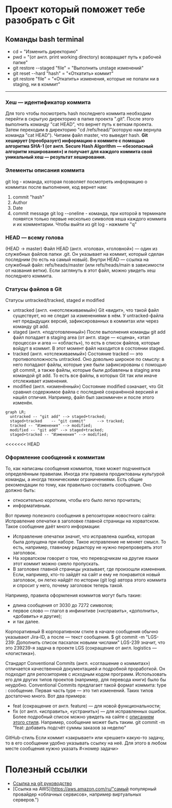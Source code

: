 # **Проект который поможет тебе разобрать с Git**
## **Команды bash terminal**
- cd = "Изменить директорию"
- pwd = "(от англ. print working directory) возвращает путь к рабочей папке"
- git restore --staged "file" = "Выполнить unstage изменений"
- git reset --hard "hash" = "«Откатить» коммит"
- git restore "file" = "«Откатить» изменения, которые не попали ни в staging, ни в коммит"

---
### **Хеш — идентификатор коммита**
Для того чтобы посмотреть hash последнего коммита необходим перейти в скрытую директорию в папке проекта ".git".
После этого выполнить команду "cat HEAD", что вернет путь к веткам проекта.
Затем переходим в директорию "cd /refs/head/"(которую нам вернула команда "cat HEAD").
Читаем файл master, что выведет hash.
__Git хеширует (преобразует) информацию о коммите с помощью алгоритма SHA-1 (от англ. Secure Hash Algorithm — «безопасный алгоритм хеширования») и получает для каждого коммита свой уникальный хеш — результат хеширования.__


### **Элементы описания коммита**
git log - команда, которая позволяет посмотреть информацию о коммитах
после выполнения, код вернет нам:
1. commit "hash"
2. Author 
3. Date
4. commit message
git log --oneline - команда, при которой в  терминале появятся только первые несколько символов хеша каждого коммита и их комментарии.
Чтобы выйти из git log - нажмите "q"


### **HEAD — всему голова**
(HEAD -> master)
Файл HEAD (англ. «голова», «головной») — один из служебных файлов папки .git. Он указывает на коммит, который сделан последним (то есть на самый новый).
Внутри HEAD — ссылка на служебный файл: refs/heads/master (или refs/heads/main в зависимости от названия ветки). Если заглянуть в этот файл, можно увидеть хеш последнего коммита.


### **Статусы файлов в Git**
Статусы untracked/tracked, staged и modified
* untracked (англ. «неотслеживаемый»)
    Git «видит», что такой файл существует, но не следит за изменениями в нём. У untracked-файла нет предыдущих версий, зафиксированных в коммитах или через команду git add.
* staged (англ. «подготовленный»)
    После выполнения команды git add файл попадает в staging area (от англ. stage — «сцена», «этап процесса» и area — «область»), то есть в список файлов, которые войдут в коммит. В этот момент файл находится в состоянии staged.
* tracked (англ. «отслеживаемый»)
    Состояние tracked — это противоположность untracked. Оно довольно широкое по смыслу: в него попадают файлы, которые уже были зафиксированы с помощью git commit, а также файлы, которые были добавлены в staging area командой git add. То есть все файлы, в которых Git так или иначе отслеживает изменения.
* modified (англ. «изменённый»)
    Состояние modified означает, что Git сравнил содержимое файла с последней сохранённой версией и нашёл отличия. Например, файл был закоммичен и после этого изменён.

```mermaid
graph LR;
  untracked -- "git add" --> staged+tracked;
  staged+tracked    -- "git commit"     --> tracked;
  tracked -- "Изменения" --> modified;
  modified -- "git add" --> staged+tracked;
  staged+tracked -- "Изменения" --> modified;
```

<<<<<<< HEAD
### **Оформление сообщений к коммитам**
То, как написаны сообщения коммитов, тоже может подчиняться определённым правилам. Иногда эти правила продиктованы культурой команды, а иногда техническими ограничениями.
Есть общие рекомендации по тому, как правильно составить сообщение. Оно должно быть:
* относительно коротким, чтобы его было легко прочитать;
* информативным.

Вот пример полезного сообщения в репозитории новостного сайта: Исправление опечатки в заголовке главной страницы на хорватском. Такое сообщение даёт много информации:
* Исправление опечатки значит, что исправлена ошибка, которая была допущена при наборе. Такое исправление не меняет смысл. То есть, например, главному редактору не нужно перепроверять этот заголовок.
* На хорватском говорит о том, что переводчикам на другие языки этот коммит можно смело пропускать.
* В заголовке главной страницы указывает, где произошли изменения. Если, например, кто-то зайдёт на сайт и ему не понравится новый заголовок, он легко найдёт по истории (git log) автора этого коммита и спросит у него, почему заголовок теперь такой.

Например, правила оформления коммитов могут быть такие:
* длина сообщения от 3030 до 7272 символов;
* первое слово — глагол в инфинитиве («исправить», «дополнить», «добавить» и другие);
* и так далее.

Корпоративный
В корпоративном стиле в начале сообщения обычно указывают Jira-ID, а после — текст сообщения.
$ git commit -m "LGS-239: Дополнить список пасхалок новыми числами" 
LGS-239 значит, что это 239239-я задача в проекте LGS (сокращение от англ. logistics — «логистика»).

Стандарт Conventional Commits (англ. «соглашение о коммитах») отличается качественной документацией и подробной проработкой. Он подходит для репозиториев с исходным кодом программ. Использовать его для других типов проектов (например, для перевода книги) было бы неудобно.
Conventional Commits предлагает такой формат коммита: type : сообщение.
Первая часть type — это тип изменений. Таких типов достаточно много. Вот два примера:
* feat (сокращение от англ. feature) — для новой функциональности;
* fix (от англ. «исправить», «устранить») — для исправленных ошибок.
Более подробный список можно увидеть на сайте с [описанием этого стиля](https://www.conventionalcommits.org/ru/v1.0.0-beta.4/#%D1%81%D0%BF%D0%B5%D1%86%D0%B8%D1%84%D0%B8%D0%BA%D0%B0%D1%86%D0%B8%D1%8F).
Например, сообщение может быть таким.
git commit -m "feat: добавить подсчёт суммы заказов за неделю" 

GitHub-стиль
 Если коммит «закрывает» или «решает» какую-то задачу, то в его сообщении удобно указывать ссылку на неё. Для этого в любом месте сообщения нужно указать #<номер задачи>


# __Полезный ссылки__
- [Ссылка на git руководство](https://github.com/git/git/blob/master/README.md "Прочитай меня")
- [Ссылка на AWS](https://aws.amazon.com/ru/"самый популярный провайдер «облачных сервисов», например виртуальных серверов.")
